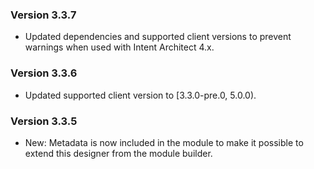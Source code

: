 ### Version 3.3.7

- Updated dependencies and supported client versions to prevent warnings when used with Intent Architect 4.x.

### Version 3.3.6

- Updated supported client version to [3.3.0-pre.0, 5.0.0).

### Version 3.3.5

- New: Metadata is now included in the module to make it possible to extend this designer from the module builder.
